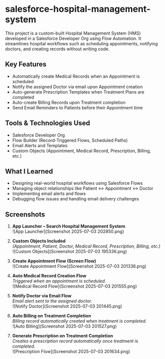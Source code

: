 # salesforce-hospital-management-system

This project is a custom-built Hospital Management System (HMS) developed in a Salesforce Developer Org using Flow Automation. It streamlines hospital workflows such as scheduling appointments, notifying doctors, and creating records without writing code.

## Key Features

-  Automatically create Medical Records when an Appointment is scheduled  
-  Notify the assigned Doctor via email upon Appointment creation  
-  Auto-generate Prescription Templates when Treatment Plans are completed  
-  Auto-create Billing Records upon Treatment completion  
-  Send Email Reminders to Patients before their Appointment time

## Tools & Technologies Used

- Salesforce Developer Org  
- Flow Builder (Record-Triggered Flows, Scheduled Paths)  
- Email Alerts and Templates  
- Custom Objects (Appointment, Medical Record, Prescription, Billing, etc.)

## What I Learned

- Designing real-world hospital workflows using Salesforce Flows  
- Managing object relationships like Patient ↔ Appointment ↔ Doctor  
- Implementing email alerts and flows  
- Debugging flow issues and handling email delivery challenges

## Screenshots

1. **App Launcher – Search Hospital Management System**  
   ![App Launcher](Screenshot 2025-07-03 202850.png)

2. **Custom Objects Included**  
   _(Appointment, Patient, Doctor, Medical Record, Prescription, Billing, etc.)_  
   ![Custom Objects](Screenshot 2025-07-03 195336.png)

3. **Create Appointment Flow (Screen Flow)**  
   ![Create Appointment Flow](Screenshot 2025-07-03 201336.png)

4. **Auto Medical Record Creation Flow**  
   _Triggered when an appointment is scheduled._  
   ![Medical Record Flow](Screenshot 2025-07-03 201555.png)

5. **Notify Doctor via Email Flow**  
   _Email alert sent to the assigned doctor._  
   ![Notify Doctor](Screenshot 2025-07-03 201445.png)

6. **Auto Billing on Treatment Completion**  
   _Billing record automatically created when treatment is completed._  
   ![Auto Billing](Screenshot 2025-07-03 201527.png)

7. **Generate Prescription on Treatment Completion**  
   _Creates a prescription record automatically once treatment is completed._  
   ![Prescription Flow](Screenshot 2025-07-03 201634.png)
